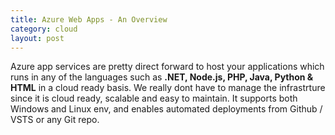 ```yaml
---
title: Azure Web Apps - An Overview
category: cloud
layout: post
---
```


Azure app services are pretty direct forward to host your applications which runs in any of the languages such as **.NET, Node.js, PHP, Java, Python & HTML** in a cloud ready basis. We really dont have to manage the infrastrture since it is cloud ready, scalable and easy to maintain. It supports both Windows and Linux env, and enables automated deployments from Github / VSTS or any Git repo.